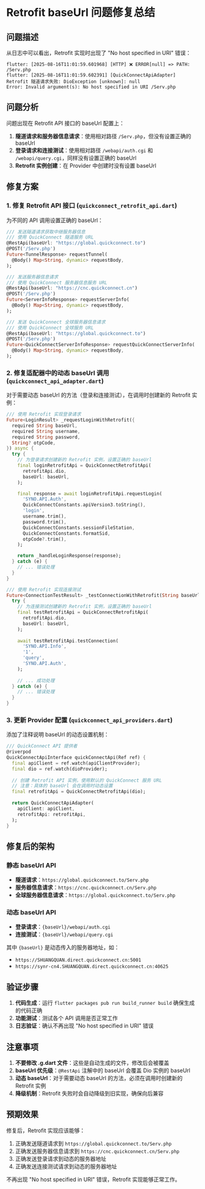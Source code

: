 # Retrofit baseUrl 问题修复总结

## 问题描述

从日志中可以看出，Retrofit 实现时出现了 "No host specified in URI" 错误：

```
flutter: [2025-08-16T11:01:59.601968] [HTTP] ❌ ERROR[null] => PATH: /Serv.php
flutter: [2025-08-16T11:01:59.602391] [QuickConnectApiAdapter] Retrofit 隧道请求失败: DioException [unknown]: null
Error: Invalid argument(s): No host specified in URI /Serv.php
```

## 问题分析

问题出现在 Retrofit API 接口的 baseUrl 配置上：

1. **隧道请求和服务器信息请求**：使用相对路径 `/Serv.php`，但没有设置正确的 baseUrl
2. **登录请求和连接测试**：使用相对路径 `/webapi/auth.cgi` 和 `/webapi/query.cgi`，同样没有设置正确的 baseUrl
3. **Retrofit 实例创建**：在 Provider 中创建时没有设置 baseUrl

## 修复方案

### 1. 修复 Retrofit API 接口 (`quickconnect_retrofit_api.dart`)

为不同的 API 调用设置正确的 baseUrl：

```dart
/// 发送隧道请求获取中继服务器信息
/// 使用 QuickConnect 隧道服务 URL
@RestApi(baseUrl: "https://global.quickconnect.to")
@POST('/Serv.php')
Future<TunnelResponse> requestTunnel(
  @Body() Map<String, dynamic> requestBody,
);

/// 发送服务器信息请求
/// 使用 QuickConnect 服务器信息服务 URL
@RestApi(baseUrl: "https://cnc.quickconnect.cn")
@POST('/Serv.php')
Future<ServerInfoResponse> requestServerInfo(
  @Body() Map<String, dynamic> requestBody,
);

/// 发送 QuickConnect 全球服务器信息请求
/// 使用 QuickConnect 全球服务 URL
@RestApi(baseUrl: "https://global.quickconnect.to")
@POST('/Serv.php')
Future<QuickConnectServerInfoResponse> requestQuickConnectServerInfo(
  @Body() Map<String, dynamic> requestBody,
);
```

### 2. 修复适配器中的动态 baseUrl 调用 (`quickconnect_api_adapter.dart`)

对于需要动态 baseUrl 的方法（登录和连接测试），在调用时创建新的 Retrofit 实例：

```dart
/// 使用 Retrofit 实现登录请求
Future<LoginResult> _requestLoginWithRetrofit({
  required String baseUrl,
  required String username,
  required String password,
  String? otpCode,
}) async {
  try {
    // 为登录请求创建新的 Retrofit 实例，设置正确的 baseUrl
    final loginRetrofitApi = QuickConnectRetrofitApi(
      retrofitApi.dio,
      baseUrl: baseUrl,
    );

    final response = await loginRetrofitApi.requestLogin(
      'SYNO.API.Auth',
      QuickConnectConstants.apiVersion3.toString(),
      'login',
      username.trim(),
      password.trim(),
      QuickConnectConstants.sessionFileStation,
      QuickConnectConstants.formatSid,
      otpCode?.trim(),
    );

    return _handleLoginResponse(response);
  } catch (e) {
    // ... 错误处理
  }
}

/// 使用 Retrofit 实现连接测试
Future<ConnectionTestResult> _testConnectionWithRetrofit(String baseUrl) async {
  try {
    // 为连接测试创建新的 Retrofit 实例，设置正确的 baseUrl
    final testRetrofitApi = QuickConnectRetrofitApi(
      retrofitApi.dio,
      baseUrl: baseUrl,
    );
    
    await testRetrofitApi.testConnection(
      'SYNO.API.Info',
      '1',
      'query',
      'SYNO.API.Auth',
    );
    
    // ... 成功处理
  } catch (e) {
    // ... 错误处理
  }
}
```

### 3. 更新 Provider 配置 (`quickconnect_api_providers.dart`)

添加了注释说明 baseUrl 的动态设置机制：

```dart
/// QuickConnect API 提供者
@riverpod
QuickConnectApiInterface quickConnectApi(Ref ref) {
  final apiClient = ref.watch(apiClientProvider);
  final dio = ref.watch(dioProvider);
  
  // 创建 Retrofit API 实例，使用默认的 QuickConnect 服务 URL
  // 注意：具体的 baseUrl 会在调用时动态设置
  final retrofitApi = QuickConnectRetrofitApi(dio);
  
  return QuickConnectApiAdapter(
    apiClient: apiClient,
    retrofitApi: retrofitApi,
  );
}
```

## 修复后的架构

### 静态 baseUrl API
- **隧道请求**：`https://global.quickconnect.to/Serv.php`
- **服务器信息请求**：`https://cnc.quickconnect.cn/Serv.php`
- **全球服务器信息请求**：`https://global.quickconnect.to/Serv.php`

### 动态 baseUrl API
- **登录请求**：`{baseUrl}/webapi/auth.cgi`
- **连接测试**：`{baseUrl}/webapi/query.cgi`

其中 `{baseUrl}` 是动态传入的服务器地址，如：
- `https://SHUANGQUAN.direct.quickconnect.cn:5001`
- `https://synr-cn4.SHUANGQUAN.direct.quickconnect.cn:40625`

## 验证步骤

1. **代码生成**：运行 `flutter packages pub run build_runner build` 确保生成的代码正确
2. **功能测试**：测试各个 API 调用是否正常工作
3. **日志验证**：确认不再出现 "No host specified in URI" 错误

## 注意事项

1. **不要修改 .g.dart 文件**：这些是自动生成的文件，修改后会被覆盖
2. **baseUrl 优先级**：`@RestApi` 注解中的 baseUrl 会覆盖 Dio 实例的 baseUrl
3. **动态 baseUrl**：对于需要动态 baseUrl 的方法，必须在调用时创建新的 Retrofit 实例
4. **降级机制**：Retrofit 失败时会自动降级到旧实现，确保向后兼容

## 预期效果

修复后，Retrofit 实现应该能够：
1. 正确发送隧道请求到 `https://global.quickconnect.to/Serv.php`
2. 正确发送服务器信息请求到 `https://cnc.quickconnect.cn/Serv.php`
3. 正确发送登录请求到动态的服务器地址
4. 正确发送连接测试请求到动态的服务器地址

不再出现 "No host specified in URI" 错误，Retrofit 实现能够正常工作。

